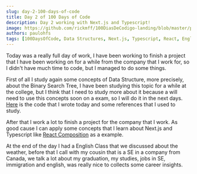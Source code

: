 ```yaml
---
slug: day-2-100-days-of-code
title: Day 2 of 100 Days of Code
description: Day 2 working with Next.js and Typescript!
image: https://github.com/rickmff/100DiasDeCodigo-landing/blob/master/public/thumb.png
authors: paulohfs
tags: [100DaysOfCode, Data Structures, Next.js, Typescript, React, English]
---
```


Today was a really full day of work, I have been working to finish a project that I have been working on for a while from the company that I work for, so I didn't have much time to code, but I managed to do some things.

First of all I study again some concepts of Data Structure, more precisely, about the Binary Search Tree, I have been studying this topic for a while at the college, but I think that I need to study more about it because a will need to use this concepts soon on a exam, so I will do it in the next days. [Here](https://github.com/PauloHFS/data-structures-and-algorithms/tree/main/data-structures/tree) is the code that I wrote today and some references that I used to study.

After that I work a lot to finish a project for the company that I work. As good cause I can apply some concepts that I learn about Next.js and Typescript like [React Composition](https://formidable.com/blog/2021/react-composition/) as a example.

At the end of the day I had a English Class that we discussed about the weather, before that I call with my cousin that is a SE in a company from Canada, we talk a lot about my graduation, my studies, jobs in SE, immigration and english, was really nice to collects some career insights.
